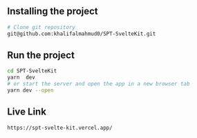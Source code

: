 ## Installing the project

```bash
# Clone git repository
git@github.com:khalifalmahmud0/SPT-SvelteKit.git
```

## Run the project

```bash
cd SPT-SvelteKit
yarn  dev
# or start the server and open the app in a new browser tab
yarn dev --open
```

## Live Link

```bash
https://spt-svelte-kit.vercel.app/
```
